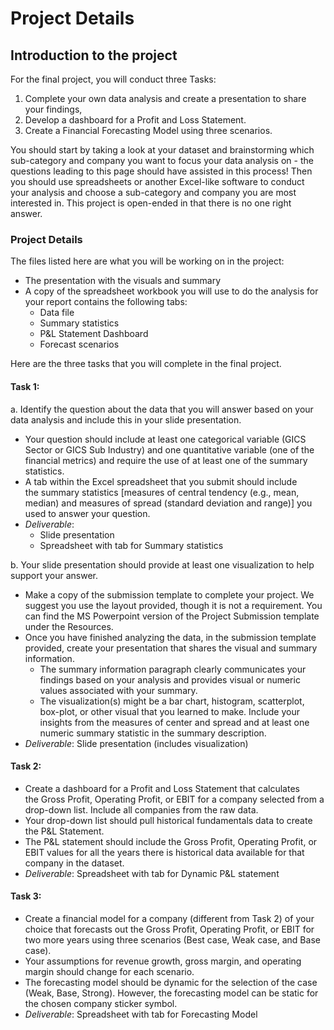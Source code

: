 # Project Details
## Introduction to the project

For the final project, you will conduct three Tasks:

1. Complete your own data analysis and create a presentation to share your findings,
2. Develop a dashboard for a Profit and Loss Statement.
3. Create a Financial Forecasting Model using three scenarios.

You should start by taking a look at your dataset and brainstorming which sub-category and company you want to focus your data analysis on - the questions leading to this page should have assisted in this process! Then you should use spreadsheets or another Excel-like software to conduct your analysis and choose a sub-category and company you are most interested in. This project is open-ended in that there is no one right answer.


### Project Details

The files listed here are what you will be working on in the project:
* The presentation with the visuals and summary
* A copy of the spreadsheet workbook you will use to do the analysis for your report contains the following tabs:
	* Data file
	* Summary statistics
	* P&L Statement Dashboard
	* Forecast scenarios

Here are the three tasks that you will complete in the final project.

#### Task 1:

a. Identify the question about the data that you will answer based on your data analysis and include this in your slide presentation.
* Your question should include at least one categorical variable (GICS Sector or GICS Sub Industry) and one quantitative variable (one of the financial metrics) and require the use of at least one of the summary statistics.
* A tab within the Excel spreadsheet that you submit should include the summary statistics [measures of central tendency (e.g., mean, median) and measures of spread (standard deviation and range)] you used to answer your question.
* *Deliverable*:
	* Slide presentation
 	* Spreadsheet with tab for Summary statistics

b. Your slide presentation should provide at least one visualization to help support your answer.
* Make a copy of the submission template to complete your project. We suggest you use the layout provided, though it is not a requirement. You can find the MS Powerpoint version of the Project Submission template under the Resources.
* Once you have finished analyzing the data, in the submission template provided, create your presentation that shares the visual and summary information.
	* The summary information paragraph clearly communicates your findings based on your analysis and provides visual or numeric values associated with your summary.
 	* The visualization(s) might be a bar chart, histogram, scatterplot, box-plot, or other visual that you learned to make. Include your insights from the measures of center and spread and at least one numeric summary statistic in the summary description.
* *Deliverable*: Slide presentation (includes visualization)

#### Task 2:
* Create a dashboard for a Profit and Loss Statement that calculates the Gross Profit, Operating Profit, or EBIT for a company selected from a drop-down list. Include all companies from the raw data.
* Your drop-down list should pull historical fundamentals data to create the P&L Statement.
* The P&L statement should include the Gross Profit, Operating Profit, or EBIT values for all the years there is historical data available for that company in the dataset.
* *Deliverable*: Spreadsheet with tab for Dynamic P&L statement

#### Task 3:
* Create a financial model for a company (different from Task 2) of your choice that forecasts out the Gross Profit, Operating Profit, or EBIT for two more years using three scenarios (Best case, Weak case, and Base case).
* Your assumptions for revenue growth, gross margin, and operating margin should change for each scenario.
* The forecasting model should be dynamic for the selection of the case (Weak, Base, Strong). However, the forecasting model can be static for the chosen company sticker symbol.
* *Deliverable*: Spreadsheet with tab for Forecasting Model
